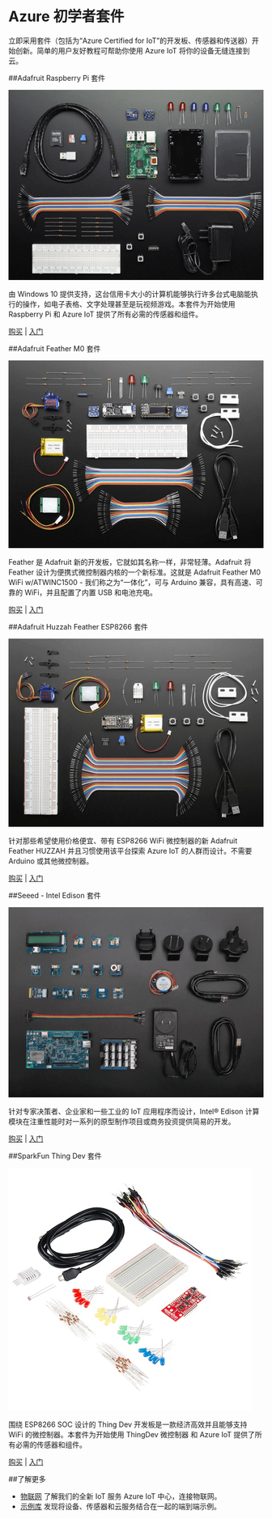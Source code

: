 <properties 
pageTitle="Azure 开发人员中心：Azure IoT" 
description="Azure 开发人员中心：Azure IoT" 
services="IoT" 
documentationCenter="Develop" 
authors="" 
manager="" 
editor="" />
<tags ms.service="IoT"
    ms.date=""
    wacn.date=""
    />

# Azure 初学者套件
立即采用套件（包括为“Azure Certified for IoT”的开发板、传感器和传送器）开始创新。简单的用户友好教程可帮助你使用 Azure IoT 将你的设备无缝连接到云。


##Adafruit Raspberry Pi 套件

![](./media/RaspberryPi.png)

由 Windows 10 提供支持，这台信用卡大小的计算机能够执行许多台式电脑能执行的操作，如电子表格、文字处理甚至是玩视频游戏。本套件为开始使用 Raspberry Pi 和 Azure IoT 提供了所有必需的传感器和组件。

[购买](https://www.adafruit.com/azure)  |   [入门](https://azure.microsoft.com/zh-cn/documentation/samples/iot-hub-c-raspberrypi-getstartedkit/)

##Adafruit Feather M0 套件

![](./media/FeatherM0.png)

Feather 是 Adafruit 新的开发板，它就如其名称一样，非常轻薄。Adafruit 将 Feather 设计为便携式微控制器内核的一个新标准。这就是 Adafruit Feather M0 WiFi w/ATWINC1500 - 我们称之为“一体化”，可与 Arduino 兼容，具有高速、可靠的 WiFi，并且配置了内置 USB 和电池充电。

[购买](https://www.adafruit.com/azure)  |   [入门](https://azure.microsoft.com/zh-cn/documentation/samples/iot-hub-c-m0wifi-getstartedkit/)


##Adafruit Huzzah Feather ESP8266 套件

![](./media/HUZZAH.png)

针对那些希望使用价格便宜、带有 ESP8266 WiFi 微控制器的新 Adafruit Feather HUZZAH 并且习惯使用该平台探索 Azure IoT 的人群而设计。不需要 Arduino 或其他微控制器。

[购买](https://www.adafruit.com/azure)  |   [入门](https://azure.microsoft.com/zh-cn/documentation/samples/iot-hub-c-huzzah-getstartedkit/)


##Seeed - Intel Edison 套件

![](./media/Seeed.png)

针对专家决策者、企业家和一些工业的 IoT 应用程序而设计，Intel® Edison 计算模块在注重性能时对一系列的原型制作项目或商务投资提供简易的开发。

[购买](http://www.seeedstudio.com/depot/Grove-IoT-Developer-Kit-Microsoft-Azure-Edition-p-2631.html?ref=newInBazaar)  |   [入门](https://azure.microsoft.com/zh-cn/documentation/samples/iot-hub-node-intel-edison-getstartedkit/)


##SparkFun Thing Dev 套件

![](./media/SparkFun.jpg)

围绕 ESP8266 SOC 设计的 Thing Dev 开发板是一款经济高效并且能够支持 WiFi 的微控制器。本套件为开始使用 ThingDev 微控制器 和 Azure IoT 提供了所有必需的传感器和组件。

[购买](https://www.sparkfun.com/products/13799)  |   [入门](https://azure.microsoft.com/zh-cn/documentation/samples/iot-hub-c-thingdev-getstartedkit/)


##了解更多

- [物联网](/documentation/services/iot-hub/)    了解我们的全新 IoT 服务 Azure IoT 中心，连接物联网。
- [示例库](https://azure.microsoft.com/zh-cn/documentation/samples/?service=iot-hub)    发现将设备、传感器和云服务结合在一起的端到端示例。